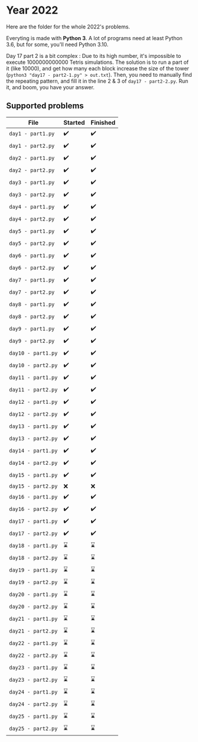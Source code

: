 # Year 2022

Here are the folder for the whole 2022's problems.

Everyting is made with **Python 3**. A lot of programs need at least Python 3.6, but for some, you'll need Python 3.10.

Day 17 part 2 is a bit complex : Due to its high number, it's impossible to execute 1000000000000 Tetris simulations. The solution is to run a part of it (like 10000), and get how many each block increase the size of the tower (`python3 "day17 - part2-1.py" > out.txt`).
Then, you need to manually find the repeating pattern, and fill it in the line 2 & 3 of `day17 - part2-2.py`. Run it, and boom, you have your answer.

## Supported problems

| File               | Started            | Finished           |
|--------------------|--------------------|--------------------|
| `day1 - part1.py`  | :heavy_check_mark: | :heavy_check_mark: |
| `day1 - part2.py`  | :heavy_check_mark: | :heavy_check_mark: |
| `day2 - part1.py`  | :heavy_check_mark: | :heavy_check_mark: |
| `day2 - part2.py`  | :heavy_check_mark: | :heavy_check_mark: |
| `day3 - part1.py`  | :heavy_check_mark: | :heavy_check_mark: |
| `day3 - part2.py`  | :heavy_check_mark: | :heavy_check_mark: |
| `day4 - part1.py`  | :heavy_check_mark: | :heavy_check_mark: |
| `day4 - part2.py`  | :heavy_check_mark: | :heavy_check_mark: |
| `day5 - part1.py`  | :heavy_check_mark: | :heavy_check_mark: |
| `day5 - part2.py`  | :heavy_check_mark: | :heavy_check_mark: |
| `day6 - part1.py`  | :heavy_check_mark: | :heavy_check_mark: |
| `day6 - part2.py`  | :heavy_check_mark: | :heavy_check_mark: |
| `day7 - part1.py`  | :heavy_check_mark: | :heavy_check_mark: |
| `day7 - part2.py`  | :heavy_check_mark: | :heavy_check_mark: |
| `day8 - part1.py`  | :heavy_check_mark: | :heavy_check_mark: |
| `day8 - part2.py`  | :heavy_check_mark: | :heavy_check_mark: |
| `day9 - part1.py`  | :heavy_check_mark: | :heavy_check_mark: |
| `day9 - part2.py`  | :heavy_check_mark: | :heavy_check_mark: |
| `day10 - part1.py` | :heavy_check_mark: | :heavy_check_mark: |
| `day10 - part2.py` | :heavy_check_mark: | :heavy_check_mark: |
| `day11 - part1.py` | :heavy_check_mark: | :heavy_check_mark: |
| `day11 - part2.py` | :heavy_check_mark: | :heavy_check_mark: |
| `day12 - part1.py` | :heavy_check_mark: | :heavy_check_mark: |
| `day12 - part2.py` | :heavy_check_mark: | :heavy_check_mark: |
| `day13 - part1.py` | :heavy_check_mark: | :heavy_check_mark: |
| `day13 - part2.py` | :heavy_check_mark: | :heavy_check_mark: |
| `day14 - part1.py` | :heavy_check_mark: | :heavy_check_mark: |
| `day14 - part2.py` | :heavy_check_mark: | :heavy_check_mark: |
| `day15 - part1.py` | :heavy_check_mark: | :heavy_check_mark: |
| `day15 - part2.py` | :x: | :x: |
| `day16 - part1.py` | :heavy_check_mark: | :heavy_check_mark: |
| `day16 - part2.py` | :heavy_check_mark: | :heavy_check_mark: |
| `day17 - part1.py` | :heavy_check_mark: | :heavy_check_mark: |
| `day17 - part2.py` | :heavy_check_mark: | :heavy_check_mark: |
| `day18 - part1.py` | :hourglass: | :hourglass: |
| `day18 - part2.py` | :hourglass: | :hourglass: |
| `day19 - part1.py` | :hourglass: | :hourglass: |
| `day19 - part2.py` | :hourglass: | :hourglass: |
| `day20 - part1.py` | :hourglass: | :hourglass: |
| `day20 - part2.py` | :hourglass: | :hourglass: |
| `day21 - part1.py` | :hourglass: | :hourglass: |
| `day21 - part2.py` | :hourglass: | :hourglass: |
| `day22 - part1.py` | :hourglass: | :hourglass: |
| `day22 - part2.py` | :hourglass: | :hourglass: |
| `day23 - part1.py` | :hourglass: | :hourglass: |
| `day23 - part2.py` | :hourglass: | :hourglass: |
| `day24 - part1.py` | :hourglass: | :hourglass: |
| `day24 - part2.py` | :hourglass: | :hourglass: |
| `day25 - part1.py` | :hourglass: | :hourglass: |
| `day25 - part2.py` | :hourglass: | :hourglass: |